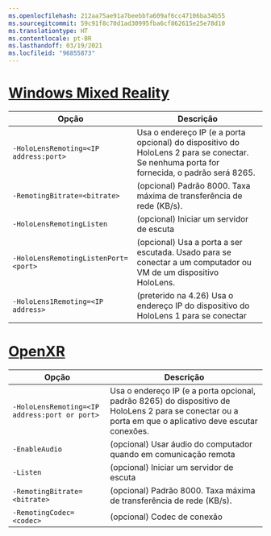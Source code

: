 ```yaml
---
ms.openlocfilehash: 212aa75ae91a7beebbfa609af6cc47106ba34b55
ms.sourcegitcommit: 59c91f8c70d1ad30995fba6cf862615e25e78d10
ms.translationtype: HT
ms.contentlocale: pt-BR
ms.lasthandoff: 03/19/2021
ms.locfileid: "96855873"
---
```

# <a name="windows-mixed-reality"></a>[Windows Mixed Reality](#tab/wmr)

| Opção | Descrição |
| ------ | ----------- |
| `-HoloLensRemoting=<IP address:port>` | Usa o endereço IP (e a porta opcional) do dispositivo do HoloLens 2 para se conectar. Se nenhuma porta for fornecida, o padrão será 8265. |
| `-RemotingBitrate=<bitrate>` | (opcional) Padrão 8000. Taxa máxima de transferência de rede (KB/s). |
| `-HoloLensRemotingListen` | (opcional) Iniciar um servidor de escuta |
| `-HoloLensRemotingListenPort=<port>` | (opcional) Usa a porta a ser escutada. Usado para se conectar a um computador ou VM de um dispositivo HoloLens. |
| `-HoloLens1Remoting=<IP address>` | (preterido na 4.26) Usa o endereço IP do dispositivo do HoloLens 1 para se conectar |

# <a name="openxr"></a>[OpenXR](#tab/openxr)

| Opção | Descrição |
| ------ | ----------- |
| `-HoloLensRemoting=<IP address:port or port>` | Usa o endereço IP (e a porta opcional, padrão 8265) do dispositivo de HoloLens 2 para se conectar ou a porta em que o aplicativo deve escutar conexões. |
| `-EnableAudio` | (opcional) Usar áudio do computador quando em comunicação remota  |
| `-Listen` | (opcional) Iniciar um servidor de escuta |
| `-RemotingBitrate=<bitrate>` | (opcional) Padrão 8000. Taxa máxima de transferência de rede (KB/s). |
| `-RemotingCodec=<codec>` | (opcional) Codec de conexão  |